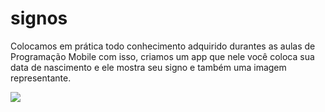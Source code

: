 <h1> signos </h1>

Colocamos em prática todo conhecimento adquirido durantes as aulas de Programação Mobile com isso, criamos um app que nele você coloca  sua data de nascimento e ele mostra seu signo
e também uma imagem representante.

<img src  = "https://img.freepik.com/vetores-gratis/colecao-gradiente-de-signos-do-zodiaco_23-2148985206.jpg?w=2000" />                                                                                                      
